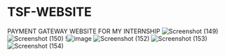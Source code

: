 # TSF-WEBSITE
PAYMENT GATEWAY WEBSITE FOR MY INTERNSHIP
![Screenshot (149)](https://user-images.githubusercontent.com/90444774/154125796-6bd96d46-3740-4917-88d5-6b3bbd426c28.png)
![Screenshot (150)](https://user-images.githubusercontent.com/90444774/154697538-340738a9-54cd-4176-9bfc-ad72f05c4fb3.png)
!![image](https://github.com/user-attachments/assets/7b70c110-61cf-4ef8-bcfc-7f56c6104391)
![Screenshot (152)](https://user-images.githubusercontent.com/90444774/154697615-f1a234ae-ac54-466a-83c2-4bce46cc1052.png)
![Screenshot (153)](https://user-images.githubusercontent.com/90444774/154697629-c474c9bd-1034-4fd9-8cc5-16b8f0ec6010.png)
![Screenshot (154)](https://user-images.githubusercontent.com/90444774/154697650-49bf5978-bb7c-4c72-92c8-a30c50706838.png)


